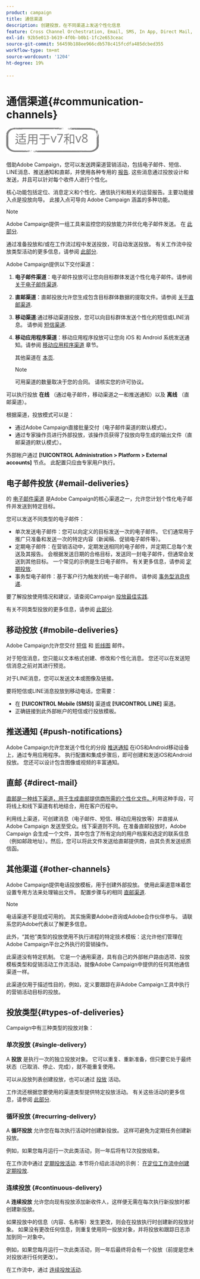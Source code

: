 ```yaml
---
product: campaign
title: 通信渠道
description: 创建投放，在不同渠道上发送个性化信息
feature: Cross Channel Orchestration, Email, SMS, In App, Direct Mail, Push
exl-id: 92b5e013-b619-4f0b-b0b1-1fc2e653ceac
source-git-commit: 56459b188ee966cdb578c415fcdfa485dcbed355
workflow-type: tm+mt
source-wordcount: '1204'
ht-degree: 19%

---
```


# 通信渠道{#communication-channels}

![](../../assets/common.svg)

借助Adobe Campaign，您可以发送跨渠道营销活动，包括电子邮件、短信、LINE消息、推送通知和直邮，并使用各种专用的 [报告](../../reporting/using/delivery-reports.md). 这些消息通过投放设计和发送，并且可以针对每个收件人进行个性化。

核心功能包括定位、消息定义和个性化、通信执行和相关的运营报告。主要功能接入点是投放向导。 此接入点可导向 Adobe Campaign 涵盖的多种功能。

>[!NOTE]
>
>Adobe Campaign提供一组工具来监控您的投放能力并优化电子邮件发送。 在 [此部分](about-deliverability.md).

通过准备投放和/或在工作流过程中发送投放，可自动发送投放。 有关工作流中投放类型活动的更多信息，请参阅 [此部分](../../workflow/using/about-action-activities.md).

Adobe Campaign提供以下交付渠道：

1. **电子邮件渠道**：电子邮件投放可让您向目标群体发送个性化电子邮件。请参阅 [关于电子邮件渠道](about-email-channel.md).
1. **直邮渠道**：直邮投放允许您生成包含目标群体数据的提取文件。请参阅 [关于直邮渠道](about-direct-mail-channel.md).
1. **移动渠道**:通过移动渠道投放，您可以向目标群体发送个性化的短信或LINE消息。 请参阅 [短信渠道](sms-channel.md).
1. **移动应用程序渠道**：移动应用程序投放可让您向 iOS 和 Android 系统发送通知。请参阅 [移动应用程序渠道](about-mobile-app-channel.md) 章节。

   其他渠道在 [本页](steps-about-delivery-creation-steps.md#other-channels).

   >[!NOTE]
   >
   >可用渠道的数量取决于您的合同。 请核实您的许可协议。

可以执行投放 **在线** （通过电子邮件，移动渠道之一和推送通知）以及 **离线** （直邮渠道）。

根据渠道，投放模式可以是：

* 通过Adobe Campaign直接批量交付（电子邮件渠道的默认模式）。
* 通过专家操作员进行外部投放，该操作员获得了投放向导生成的输出文件（直邮渠道的默认模式）。

外部帐户通过 **[!UICONTROL Administration > Platform > External accounts]** 节点。 此配置只应由专家用户执行。

## 电子邮件投放 {#email-deliveries}

的 [电子邮件渠道](about-email-channel.md) 是Adobe Campaign的核心渠道之一，允许您计划个性化电子邮件并发送到特定目标。

您可以发送不同类型的电子邮件：

* 单次发送电子邮件：您可以向定义的目标发送一次的电子邮件。 它们通常用于推广只准备和发送一次的特定内容（新闻稿、促销电子邮件等）。
* 定期电子邮件：在营销活动中，定期发送相同的电子邮件，并定期汇总每个发送及其报告。 会根据发送日期的合格目标，发送同一封电子邮件，但通常会发送到其他目标。 一个常见的示例是生日电子邮件。 有关更多信息，请参阅 [定期投放](../../workflow/using/recurring-delivery.md).
* 事务型电子邮件：基于客户行为触发的统一电子邮件。 请参阅 [事务型消息传递](../../message-center/using/about-transactional-messaging.md).

要了解投放使用情况和建议，请查阅Campaign [投放最佳实践](delivery-best-practices.md).

有关不同类型投放的更多信息，请参阅 [此部分](#types-of-deliveries).

## 移动投放 {#mobile-deliveries}

Adobe Campaign允许您交付 [短信](sms-channel.md) 和 [折线图](line-channel.md) 邮件。

对于短信消息，您只能以文本格式创建、修改和个性化消息。 您还可以在发送短信消息之前对其进行预览。

对于LINE消息，您可以发送文本或图像及链接。

要将短信或LINE消息投放到移动电话，您需要：

* 在 **[!UICONTROL Mobile (SMS)]** 渠道或 **[!UICONTROL LINE]** 渠道。
* 正确链接到此外部帐户的短信或行投放模板。

## 推送通知 {#push-notifications}

Adobe Campaign允许您发送个性化的分段 [推送通知](about-mobile-app-channel.md) 在iOS和Android移动设备上，通过专用应用程序。 执行配置和集成步骤后，即可创建和发送iOS和Android投放。 您还可以设计包含图像或视频的丰富通知。

## 直邮 {#direct-mail}

[直邮是一种线下渠道，用于生成直邮提供商所需的个性化文件。](about-direct-mail-channel.md)利用这种手段，可将线上和线下渠道有机地结合，用在客户历程中。

利用线上渠道，可创建消息（电子邮件、短信、移动应用投放等）并直接从 Adobe Campaign 发送至受众。线下渠道则不同。在准备直邮投放时，Adobe Campaign 会生成一个文件，其中包含了所有定向的用户档案和选定的联系信息（例如邮政地址）。然后，您可以将此文件发送给直邮提供商，由其负责发送纸质信函。

## 其他渠道 {#other-channels}

Adobe Campaign提供电话投放模板，用于创建外部投放。 使用此渠道意味着您设置专用方法来处理输出文件。 配置步骤与的相同 [直邮渠道](about-direct-mail-channel.md).

>[!NOTE]
>
>电话渠道不是现成可用的。 其实施需要Adobe咨询或Adobe合作伙伴参与。 请联系您的Adobe代表以了解更多信息。

此外，“其他”类型的投放使用不执行进程的特定技术模板：这允许他们管理在Adobe Campaign平台之外执行的营销操作。

此渠道没有特定机制。 它是一个通用渠道，具有自己的外部帐户路由选项、投放模板类型和促销活动工作流活动，就像Adobe Campaign中提供的任何其他通信渠道一样。

此渠道仅用于描述性目的，例如，定义要跟踪在非Adobe Campaign工具中执行的营销活动目标的投放。

## 投放类型{#types-of-deliveries}

Campaign中有三种类型的投放对象：

### 单次投放 {#single-delivery}

A **投放** 是执行一次的独立投放对象。 它可以重复、重新准备，但只要它处于最终状态（已取消、停止、完成），就不能重复使用。

可以从投放列表创建投放，也可以通过 [投放](../../workflow/using/delivery.md) 活动。

工作流还根据您要使用的渠道类型提供特定投放活动。 有关这些活动的更多信息，请参阅 [此部分](../../workflow/using/cross-channel-deliveries.md).

### 循环投放 {#recurring-delivery}

A **循环投放** 允许您在每次执行活动时创建新投放。 这样可避免为定期任务创建新投放。

例如，如果您每月运行一次此类活动，则一年后将有12次投放结束。

在工作流中通过 [定期投放活动](../../workflow/using/recurring-delivery.md). 本节将介绍此活动的示例： [在定位工作流中创建定期投放](../../workflow/using/sending-a-birthday-email.md#creating-a-recurring-delivery-in-a-targeting-workflow).

### 连续投放 {#continuous-delivery}

A **连续投放** 允许您向现有投放添加新收件人，这样便无需在每次执行新投放时都创建新投放。

如果投放中的信息（内容、名称等）发生更改，则会在投放执行时创建新的投放对象。 如果没有更改任何信息，则重复使用同一投放对象，并将投放和跟踪日志添加到同一对象中。

例如，如果您每月运行一次此类活动，则一年后最终将会有一个投放（前提是您未对投放进行任何更改）。

在工作流中，通过 [连续投放活动](../../workflow/using/continuous-delivery.md).
